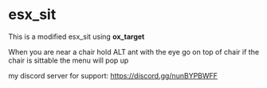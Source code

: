 # esx_sit
This is a modified esx_sit using **ox_target**

When you are near a chair hold ALT ant with the eye go on top of chair if the chair is sittable the menu will pop up

my discord server for support: https://discord.gg/nunBYPBWFF
